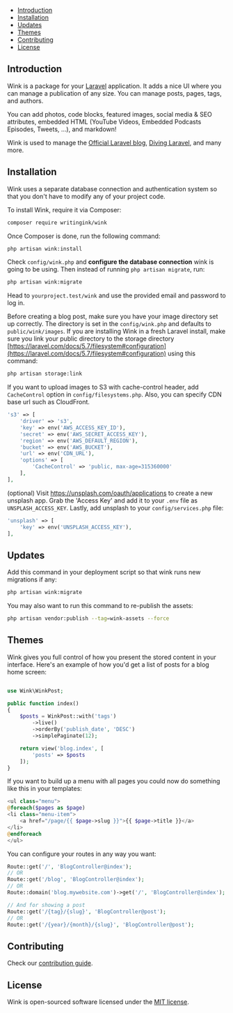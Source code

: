 
- [Introduction](#introduction)
- [Installation](#installation)
- [Updates](#updates)
- [Themes](#themes)
- [Contributing](#contributing)
- [License](#license)

## Introduction

Wink is a package for your [Laravel](https://laravel.com) application. It adds a nice UI where you can manage a publication of any size. You can manage posts, pages, tags, and authors.

You can add photos, code blocks, featured images, social media & SEO attributes, embedded HTML (YouTube Videos, Embedded Podcasts Episodes, Tweets, ...), and markdown!

Wink is used to manage the [Official Laravel blog](https://blog.laravel.com), [Diving Laravel](https://divinglaravel.com), and many more.  

## Installation

Wink uses a separate database connection and authentication system so that you don't have to modify any of your project code.

To install Wink, require it via Composer:

```sh
composer require writingink/wink
```

Once Composer is done, run the following command:

```sh
php artisan wink:install
```

Check `config/wink.php` and **configure the database connection** wink is going to be using. Then instead of running `php artisan migrate`, run:

```sh
php artisan wink:migrate
```

Head to `yourproject.test/wink` and use the provided email and password to log in.

Before creating a blog post, make sure you have your image directory set up correctly. The directory is set in the `config/wink.php` and defaults to
`public/wink/images`. If you are installing Wink in a fresh Laravel install, make sure you link your public directory to the storage directory [https://laravel.com/docs/5.7/filesystem#configuration](https://laravel.com/docs/5.7/filesystem#configuration) using this command:

```sh
php artisan storage:link
```

If you want to upload images to S3 with cache-control header, add `CacheControl` option in `config/filesystems.php`. Also, you can specify CDN base url such as CloudFront.

```php
's3' => [
    'driver' => 's3',
    'key' => env('AWS_ACCESS_KEY_ID'),
    'secret' => env('AWS_SECRET_ACCESS_KEY'),
    'region' => env('AWS_DEFAULT_REGION'),
    'bucket' => env('AWS_BUCKET'),
    'url' => env('CDN_URL'),
    'options' => [
        'CacheControl' => 'public, max-age=315360000'
    ],
],
```

(optional) Visit https://unsplash.com/oauth/applications to create a new unsplash app. Grab the 'Access Key' and add it to your `.env` file as `UNSPLASH_ACCESS_KEY`. Lastly, add unsplash to your `config/services.php` file:

```php
'unsplash' => [
    'key' => env('UNSPLASH_ACCESS_KEY'),
],
```

## Updates

Add this command in your deployment script so that wink runs new migrations if any:

```sh
php artisan wink:migrate
```

You may also want to run this command to re-publish the assets:

```sh
php artisan vendor:publish --tag=wink-assets --force
```

## Themes

Wink gives you full control of how you present the stored content in your interface. Here's an example of how you'd get a list of posts for a blog home screen:

```php

use Wink\WinkPost;

public function index()
{
    $posts = WinkPost::with('tags')
        ->live()
        ->orderBy('publish_date', 'DESC')
        ->simplePaginate(12);

    return view('blog.index', [
        'posts' => $posts
    ]);
}
```

If you want to build up a menu with all pages you could now do something like this in your templates:

```php
<ul class="menu">
@foreach($pages as $page)
<li class="menu-item">
    <a href="/page/{{ $page->slug }}">{{ $page->title }}</a>
</li>
@endforeach
</ul>
```

You can configure your routes in any way you want:

```php
Route::get('/', 'BlogController@index');
// OR
Route::get('/blog', 'BlogController@index');
// OR
Route::domain('blog.mywebsite.com')->get('/', 'BlogController@index');

// And for showing a post
Route::get('/{tag}/{slug}', 'BlogController@post');
// OR
Route::get('/{year}/{month}/{slug}', 'BlogController@post');
```

## Contributing

Check our [contribution guide](CONTRIBUTING.md).

## License

Wink is open-sourced software licensed under the [MIT license](https://opensource.org/licenses/MIT).
